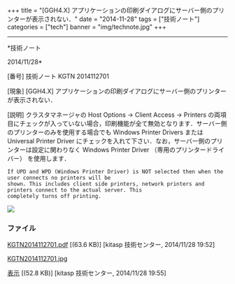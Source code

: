 ﻿+++
title = "[GGH4.X] アプリケーションの印刷ダイアログにサーバー側のプリンターが表示されない．"
date = "2014-11-28"
tags = ["技術ノート"]
categories = ["tech"]
banner = "img/technote.jpg"
+++

-----------------------------------------------------------------------------------------------------------------------------

*技術ノート

2014/11/28*


[番号]
技術ノート KGTN 2014112701

[現象]
[GGH4.X]
アプリケーションの印刷ダイアログにサーバー側のプリンターが表示されない．

[説明]
クラスタマネージャの Host Options → Client Access → Printers
の両項目にチェックが入っていない場合，印刷機能が全て無効となります．サーバー側のプリンターのみを使用する場合でも
Windows Printer Drivers または Universal Printer Driver
にチェックを入れて下さい．なお，サーバー側のプリンターは設定に関わりなく
Windows Printer Driver （専用のプリンタードライバー） を使用します．

    If UPD and WPD (Windows Printer Driver) is NOT selected then when the user connects no printers will be
    shown. This includes client side printers, network printers and printers connect to the actual server. This
    completely turns off printing.

![](http://techreport.kitasp.net/attachments/download/1795/KGTN2014112701.jpg)


### ファイル

 
 


[KGTN2014112701.pdf](http://techreport.kitasp.net/attachments/download/1794/KGTN2014112701.pdf)
 [(63.6 KB)] [kitasp 技術センター, 2014/11/28
19:52]

[KGTN2014112701.jpg](http://techreport.kitasp.net/attachments/download/1795/KGTN2014112701.jpg)

[表示](http://techreport.kitasp.net/attachments/1795/KGTN2014112701.jpg "表示")
 [(52.8 KB)] [kitasp 技術センター, 2014/11/28
19:55]


 


 

